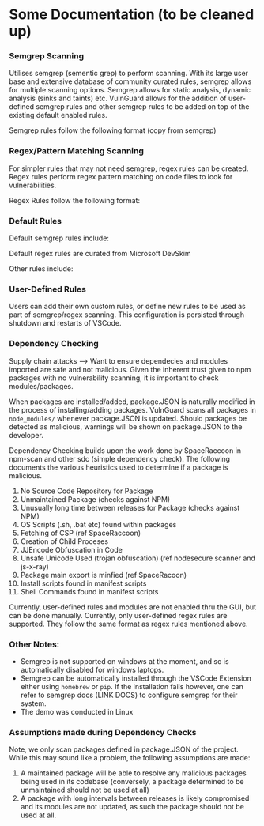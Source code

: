 # Some Documentation (to be cleaned up)

### Semgrep Scanning
Utilises semgrep (sementic grep) to perform scanning. With its large user base and extensive database of community curated rules, semgrep allows for multiple scanning options. Semgrep allows for static analysis, dynamic analysis (sinks and taints) etc. VulnGuard allows for the addition of user-defined semgrep rules and other semgrep rules to be added on top of the existing default enabled rules. 

Semgrep rules follow the following format (copy from semgrep)


### Regex/Pattern Matching Scanning
For simpler rules that may not need semgrep, regex rules can be created. Regex rules perform regex pattern matching on code files to look for vulnerabilities. 

Regex Rules follow the following format:


### Default Rules
Default semgrep rules include:

Default regex rules are curated from Microsoft DevSkim

Other rules include:

### User-Defined Rules
Users can add their own custom rules, or define new rules to be used as part of semgrep/regex scanning. This configuration is persisted through shutdown and restarts of VSCode.

### Dependency Checking
Supply chain attacks --> Want to ensure dependecies and modules imported are safe and not malicious. Given the inherent trust given to npm packages with no vulnerability scanning, it is important to check modules/packages. 


When packages are installed/added, package.JSON is naturally modified in the process of installing/adding packages. VulnGuard scans all packages in `node_modules/` whenever package.JSON is updated. Should packages be detected as malicious, warnings will be shown on package.JSON to the developer. 


Dependency Checking builds upon the work done by SpaceRaccoon in npm-scan and other sdc (simple dependency check). The following documents the various heuristics used to determine if a package is malicious. 

1) No Source Code Repository for Package 
2) Unmaintained Package (checks against NPM)
3) Unusually long time between releases for Package (checks against NPM)
4) OS Scripts (.sh, .bat etc) found within packages
4) Fetching of CSP (ref SpaceRaccoon)
5) Creation of Child Proceses
6) JJEncode Obfuscation in Code
7) Unsafe Unicode Used (trojan obfuscation) (ref nodesecure scanner and js-x-ray)
8) Package main export is minfied (ref SpaceRacoon)
9) Install scripts found in manifest scripts
10) Shell Commands found in manifest scripts


Currently, user-defined rules and modules are not enabled thru the GUI, but can be done manually. Currently, only user-defined regex rules are supported. They follow the same format as regex rules mentioned above. 


### Other Notes:
- Semgrep is not supported on windows at the moment, and so is automatically disabled for windows laptops. 
- Semgrep can be automatically installed through the VSCode Extension either using `homebrew` or `pip`. If the installation fails however, one can refer to semgrep docs (LINK DOCS) to configure semgrep for their system. 
- The demo was conducted in Linux


### Assumptions made during Dependency Checks
Note, we only scan packages defined in package.JSON of the project. While this may sound like a problem, the following assumptions are made:
1) A maintained package will be able to resolve any malicious packages being used in its codebase (conversely, a package determined to be unmaintained should not be used at all)
2) A package with long intervals between releases is likely compromised and its modules are not updated, as such the package should not be used at all. 